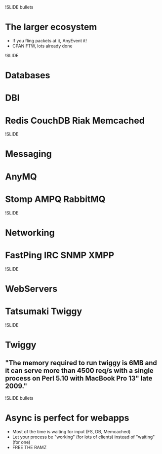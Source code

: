 !SLIDE bullets
# The larger ecosystem
* If you fling packets at it, AnyEvent it!
* CPAN FTW, lots already done

!SLIDE
# Databases
# DBI
# Redis CouchDB Riak Memcached

!SLIDE
# Messaging
# AnyMQ
# Stomp AMPQ RabbitMQ

!SLIDE
# Networking
# FastPing IRC SNMP XMPP

!SLIDE
# WebServers
# Tatsumaki Twiggy

!SLIDE
# Twiggy
## "The memory required to run twiggy is 6MB and it can serve more than 4500 req/s with a single process on Perl 5.10 with MacBook Pro 13" late 2009."

!SLIDE bullets
# Async is perfect for webapps
* Most of the time is waiting for input (FS, DB, Memcached)
* Let your process be "working" (for lots of clients) instead of "waiting" (for one)
* FREE THE RAMZ
